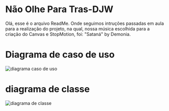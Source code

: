 # Não Olhe Para Tras-DJW

Olá, esse é o arquivo ReadMe. Onde seguimos intruções passadas em aula para a realização do projeto, na qual, nossa música escolhida para a criação do Canvas e StopMotion, foi: "Sataná" by Demonia.

# Diagrama de caso de uso 
![diagrama caso de uso](https://github.com/LehLapa/NaoOlheParaTras-DJW/assets/128614213/aff65b69-944b-4570-8a94-cbaef440aa49)


# diagrama de classe 
![diagrama de classe](https://github.com/LehLapa/NaoOlheParaTras-DJW/assets/128614213/ccdfcbb2-71df-4772-9bec-dc9be169c567)


